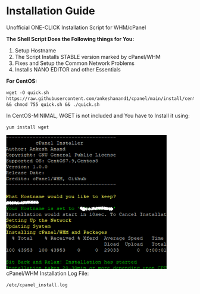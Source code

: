 # Installation Guide
Unofficial ONE-CLICK Installation Script for WHM/cPanel

**The Shell Script Does the Following things for You:**
1. Setup Hostname
2. The Script Installs STABLE version marked by cPanel/WHM
3. Fixes and Setup the Common Network Problems
4. Installs NANO EDITOR and other Essentials

**For CentOS:**
```
wget -O quick.sh https://raw.githubusercontent.com/ankeshanand1/cpanel/main/install/centos.sh && chmod 755 quick.sh && ./quick.sh
```
In CentOS-MINIMAL, WGET is not included and You have to Install it using:
```
yum install wget
```
![Screenshot of a terminal for CentOS Version](/doc/centos.png)  
cPanel/WHM Installation Log File:
```
/etc/cpanel_install.log
```
